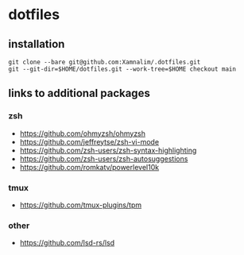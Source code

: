 # dotfiles

## installation
```
git clone --bare git@github.com:Xamnalim/.dotfiles.git
git --git-dir=$HOME/dotfiles.git --work-tree=$HOME checkout main
```
## links to additional packages
### zsh
* https://github.com/ohmyzsh/ohmyzsh
* https://github.com/jeffreytse/zsh-vi-mode
* https://github.com/zsh-users/zsh-syntax-highlighting
* https://github.com/zsh-users/zsh-autosuggestions
* https://github.com/romkatv/powerlevel10k
### tmux
* https://github.com/tmux-plugins/tpm
### other
* https://github.com/lsd-rs/lsd

